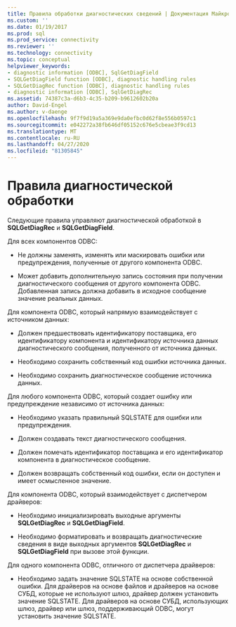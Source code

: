 ```yaml
---
title: Правила обработки диагностических сведений | Документация Майкрософт
ms.custom: ''
ms.date: 01/19/2017
ms.prod: sql
ms.prod_service: connectivity
ms.reviewer: ''
ms.technology: connectivity
ms.topic: conceptual
helpviewer_keywords:
- diagnostic information [ODBC], SqlGetDiagField
- SQLGetDiagField function [ODBC], diagnostic handling rules
- SQLGetDiagRec function [ODBC], diagnostic handling rules
- diagnostic information [ODBC], SqlGetDiagRec
ms.assetid: 74387c3a-d6b3-4c35-b209-b9612602b20a
author: David-Engel
ms.author: v-daenge
ms.openlocfilehash: 9f7f9d19a5a369e9da0efbc0d62f8e556b0597c1
ms.sourcegitcommit: e042272a38fb646df05152c676e5cbeae3f9cd13
ms.translationtype: MT
ms.contentlocale: ru-RU
ms.lasthandoff: 04/27/2020
ms.locfileid: "81305845"
---
```

# <a name="diagnostic-handling-rules"></a>Правила диагностической обработки
Следующие правила управляют диагностической обработкой в **SQLGetDiagRec** и **SQLGetDiagField**.  
  
 Для всех компонентов ODBC:  
  
-   Не должны заменять, изменять или маскировать ошибки или предупреждения, полученные от другого компонента ODBC.  
  
-   Может добавить дополнительную запись состояния при получении диагностического сообщения от другого компонента ODBC. Добавленная запись должна добавить в исходное сообщение значение реальных данных.  
  
 Для компонента ODBC, который напрямую взаимодействует с источником данных:  
  
-   Должен предшествовать идентификатору поставщика, его идентификатору компонента и идентификатору источника данных диагностического сообщения, полученного от источника данных.  
  
-   Необходимо сохранить собственный код ошибки источника данных.  
  
-   Необходимо сохранить диагностическое сообщение источника данных.  
  
 Для любого компонента ODBC, который создает ошибку или предупреждение независимо от источника данных:  
  
-   Необходимо указать правильный SQLSTATE для ошибки или предупреждения.  
  
-   Должен создавать текст диагностического сообщения.  
  
-   Должен помечать идентификатор поставщика и его идентификатор компонента в диагностическое сообщение.  
  
-   Должен возвращать собственный код ошибки, если он доступен и имеет осмысленное значение.  
  
 Для компонента ODBC, который взаимодействует с диспетчером драйверов:  
  
-   Необходимо инициализировать выходные аргументы **SQLGetDiagRec** и **SQLGetDiagField**.  
  
-   Необходимо форматировать и возвращать диагностические сведения в виде выходных аргументов **SQLGetDiagRec** и **SQLGetDiagField** при вызове этой функции.  
  
 Для одного компонента ODBC, отличного от диспетчера драйверов:  
  
-   Необходимо задать значение SQLSTATE на основе собственной ошибки. Для драйверов на основе файлов и драйверов на основе СУБД, которые не используют шлюз, драйвер должен установить значение SQLSTATE. Для драйверов на основе СУБД, использующих шлюз, драйвер или шлюз, поддерживающий ODBC, могут установить значение SQLSTATE.
